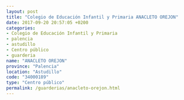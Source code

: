 ```yaml
---
layout: post
title: "Colegio de Educación Infantil y Primaria ANACLETO OREJON"
date: 2017-09-20 20:57:05 +0200
categories:
- Colegio de Educación Infantil y Primaria
- palencia
- astudillo
- Centro público
- guarderia
name: "ANACLETO OREJON"
province: "Palencia"
location: "Astudillo"
code: "34000189"
type: "Centro público"
permalink: /guarderias/anacleto-orejon.html
---
```

